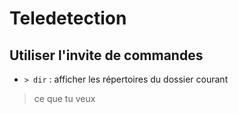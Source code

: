 # Teledetection

## Utiliser l'invite de commandes

- `> dir` : afficher les répertoires du dossier courant

> ce que tu veux

